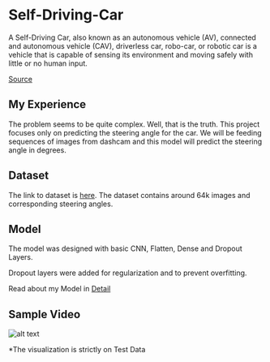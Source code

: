 # Self-Driving-Car

A Self-Driving Car, also known as an autonomous vehicle (AV), connected and autonomous vehicle (CAV), driverless car, robo-car, or robotic car is a vehicle that is capable of sensing its environment and moving safely with little or no human input.

[Source](https://en.wikipedia.org/wiki/Self-driving_car)

## My Experience

The problem seems to be quite complex. Well, that is the truth. This project focuses only on predicting the steering angle for the car. We will be feeding sequences of images from dashcam and this model will predict the steering angle in degrees.

## Dataset

The link to dataset is [here](https://drive.google.com/file/d/1PZWa6H0i1PCH9zuYcIh5Ouk_p-9Gh58B/view?usp=sharing). The dataset contains around 64k images and corresponding steering angles.

## Model

The model was designed with basic CNN, Flatten, Dense and Dropout Layers.

Dropout layers were added for regularization and to prevent overfitting. 

Read about my Model in [Detail](https://github.com/Kushagraw12/Self-Driving-Car/blob/master/About.md)


## Sample Video
 
![alt text][gif]
 
[gif]: https://github.com/Kushagraw12/Self-Driving-Car/blob/master/Recording-gif.gif "GIF"


*The visualization is strictly on Test Data
 
